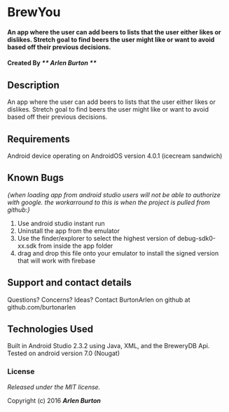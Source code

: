 # BrewYou
#### An app where the user can add beers to lists that the user either likes or dislikes. Stretch goal to find beers the user might like or want to avoid based off their previous decisions.

#### Created By _** Arlen Burton **_

## Description

An app where the user can add beers to lists that the user either likes or dislikes. Stretch goal to find beers the user might like or want to avoid based off their previous decisions.

## Requirements

Android device operating on AndroidOS version 4.0.1 (icecream sandwich)

## Known Bugs
_{when loading app from android studio users will not be able to authorize with google. the workarround to this is when the project is pulled from github:}_ 
1) Use android studio instant run
2) Uninstall the app from the emulator
3) Use the finder/explorer to select the highest version of debug-sdk0-xx.sdk from inside the app folder
4) drag and drop this file onto your emulator to install the signed version that will work with firebase

## Support and contact details

Questions? Concerns? Ideas? Contact BurtonArlen on github at github.com/burtonarlen

## Technologies Used

Built in Android Studio 2.3.2 using Java, XML, and the BreweryDB Api. Tested on android version 7.0 (Nougat)

### License

*Released under the MIT license.*

Copyright (c) 2016 **_Arlen Burton_**

